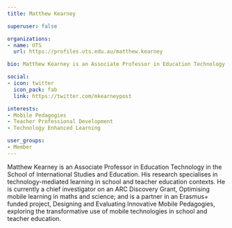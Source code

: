 ```yaml
---
title: Matthew Kearney

superuser: false 

organizations:
- name: UTS
  url: https://profiles.uts.edu.au/matthew.kearney

bio: Matthew Kearney is an Associate Professor in Education Technology in the School of International Studies and Education.

social:
- icon: twitter
  icon_pack: fab
  link: https://twitter.com/mkearneypost

interests:
- Mobile Pedagogies
- Teacher Professional Development
- Technology Enhanced Learning

user_groups: 
- Member
---
```

Matthew Kearney is an Associate Professor in Education Technology in the School of International Studies and Education. His research specialises in technology-mediated learning in school and teacher education contexts. He is currently a chief investigator on an ARC Discovery Grant, Optimising mobile learning in maths and science; and is a partner in an Erasmus+ funded project, Designing and Evaluating Innovative Mobile Pedagogies, exploring the transformative use of mobile technologies in school and teacher education.